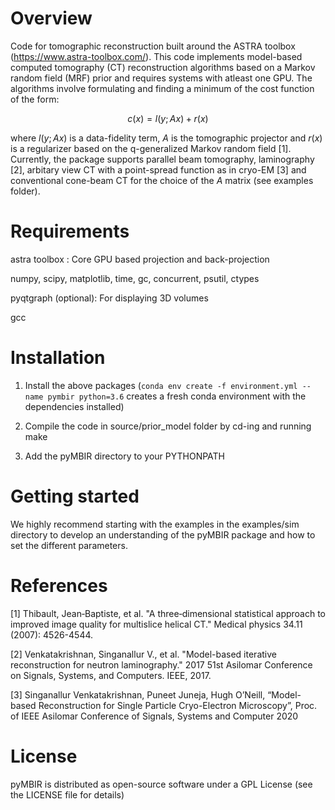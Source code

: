 Overview
=============

Code for tomographic reconstruction built around the ASTRA toolbox (https://www.astra-toolbox.com/). This code implements model-based computed tomography (CT) reconstruction algorithms based on a Markov random field (MRF) prior and requires systems with atleast one GPU. The algorithms involve formulating and finding a minimum of the cost function of the form:

```math
c(x) = l(y;Ax)+r(x)
```

where $`l(y;Ax)`$ is a data-fidelity term, $`A`$ is the tomographic projector and $`r(x)`$ is a regularizer based on the q-generalized Markov random field [1]. Currently, the package supports parallel beam tomography, laminography [2], arbitary view CT with a point-spread function as in cryo-EM [3] and conventional cone-beam CT for the choice of the $`A`$ matrix (see examples folder). 

Requirements
=============

astra toolbox : Core GPU based projection and back-projection

numpy, scipy, matplotlib, time, gc, concurrent, psutil, ctypes

pyqtgraph (optional): For displaying 3D volumes

gcc

Installation
=============

1) Install the above packages (```conda env create -f environment.yml --name pymbir python=3.6``` creates a fresh conda environment with the dependencies installed)

2) Compile the code in source/prior_model folder by cd-ing and running make

3) Add the pyMBIR directory to your PYTHONPATH 

Getting started
=============

We highly recommend starting with the examples in the examples/sim directory to develop an understanding of the pyMBIR package and how to set the different parameters.   

References
=============

[1] Thibault, Jean‐Baptiste, et al. "A three‐dimensional statistical approach to improved image quality for multislice helical CT." Medical physics 34.11 (2007): 4526-4544.

[2] Venkatakrishnan, Singanallur V., et al. "Model-based iterative reconstruction for neutron laminography." 2017 51st Asilomar Conference on Signals, Systems, and Computers. IEEE, 2017.

[3] Singanallur Venkatakrishnan, Puneet Juneja, Hugh O’Neill, “Model-based Reconstruction for Single Particle Cryo-Electron Microscopy”, Proc. of IEEE Asilomar Conference of Signals, Systems and Computer 2020


License
============

pyMBIR is distributed as open-source software under a GPL License (see the LICENSE file for details)
